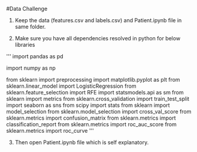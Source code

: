 #Data Challenge

1. Keep the data (features.csv and labels.csv) and Patient.ipynb file in same folder.

2. Make sure you have all dependencies resolved in python for below libraries

'''
import pandas as pd

import numpy as np

from sklearn import preprocessing
import matplotlib.pyplot as plt 
from sklearn.linear_model import LogisticRegression
from sklearn.feature_selection import RFE
import statsmodels.api as sm
from sklearn import metrics
from sklearn.cross_validation import train_test_split
import seaborn as sns
from scipy import stats
from sklearn import model_selection
from sklearn.model_selection import cross_val_score
from sklearn.metrics import confusion_matrix
from sklearn.metrics import classification_report
from sklearn.metrics import roc_auc_score
from sklearn.metrics import roc_curve
'''

3. Then open Patient.ipynb file which is self explanatory.
